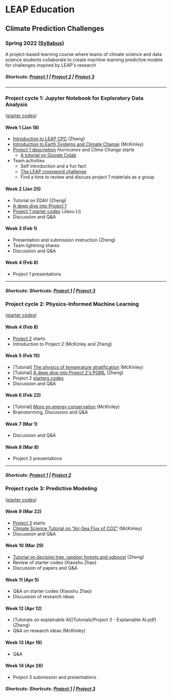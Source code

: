 # LEAP Education
## Climate Prediction Challenges
### Spring 2022 ([Syllabus](/CourseInfo/CPC-Spring2022-Syllabus.md))

A project-based learning course where teams of climate science and data science students collaborate to create machine learning predictive models for challenges inspired by LEAP's research

##### Shortcuts: [Project 1](#project-cycle-1-jupyter-notebook-for-exploratory-data-analysis) | [Project 2](#project-cycle-2-physics-informed-machine-learning) | [Project 3](#project-cycle-3-predictive-modeling)
----
### Project cycle 1: Jupyter Notebook for Exploratory Data Analysis 
([starter codes](Project-StarterCodes/Project1-EDAV))
#### Week 1 (Jan 18)
+ [Introduction to LEAP CPC](Tutorials/Lecture01-Introduction.pdf) (Zheng)
+ [Introduction to Earth Systems and Climate Change](Tutorials/Lecture01-Climate-Basics-sp2022.pdf) (McKinley)
+ [Project 1 description](Project-StarterCodes/Project1-EDAV/doc/Proj1_desc.md) *Hurricanes and Clime Change* starts
	+ [A tutorial on Google Colab](https://www.youtube.com/watch?v=inN8seMm7UI)
+ Team activities
	+ Self introduction and a fun fact
	+ [The LEAP crossword challenge](https://crosswordlabs.com/view/leap-2022-kick-off-puzzle-1)
	+ Find a time to review and discuss project 1 materials as a group

#### Week 2 (Jan 25)
+ Tutorial on EDAV (Zheng)
+ [A deep dive into Project 1](Tutorials/Lecture02-A-Deep-Dive-into-the-Hurricane-Paper.pdf)
+ [Project 1 starter codes](Project-StarterCodes/Project1-EDAV/lib/Project1-Starter.ipynb) (Jiaxu Li)
+ Discussion and Q&A

#### Week 3 (Feb 1)
+ Presentation and submission instruction (Zheng)
+ Team lightning shares
+ Discussion and Q&A

#### Week 4 (Feb 8)
+ Project 1 presentations

----
##### Shortcuts: Shortcuts: [Project 1](#project-cycle-1-jupyter-notebook-for-exploratory-data-analysis) | [Project 3](#project-cycle-3-predictive-modeling)

### Project cycle 2: Physics-Informed Machine Learning

([starter codes](Project-StarterCodes/Project2-PhysicsML))

#### Week 4 (Feb 8)
+ [Project 2](Project-StarterCodes/Project2-PhysicsML) starts.
+ Introduction to Project 2 (McKinley and Zheng)
    	
#### Week 5 (Feb 15)
+ [Tutorial] [The physics of temperature stratification](Tutorials/Lecture_lakeTemp.pdf) (McKinley)
+ [Tutorial] [A deep dive into Project 2's PGML](Tutorials/Lecture-PGML.pdf) (Zheng)
+ Project 2 [starters codes](Project-StarterCodes/Project2-PhysicsML/lib/Lake_PyTorch.ipynb)
+ Discussion and Q&A

#### Week 6 (Feb 22)
+ [Tutorial] [More on energy conservation](Tutorials/Lecture3_PGML_lakeTemp_EC.pdf) (McKinley)
+ Brainstorming, Discussion and Q&A

#### Week 7 (Mar 1)
+ Discussion and Q&A

#### Week 8 (Mar 8)
+ Project 2 presentations

----
##### Shortcuts: [Project 1](#project-cycle-1-jupyter-notebook-for-exploratory-data-analysis) | [Project 2](#project-cycle-2-physics-informed-machine-learning) 

### Project cycle 3: Predictive Modeling
([starter codes](Project-StarterCodes/Project3-PredModel))

#### Week 9 (Mar 22)
+ [Project 3](Project-StarterCodes/Project3-PredModel) starts.
+ [Climate Science Tutorial on "Air-Sea Flux of CO2"](Tutorials/Project3_Science_McKinley_22March2022.pdf) (McKinley)
+ Discussion and Q&A
 
#### Week 10 (Mar 29)
+ [Tutorial on decision tree, random forests and xgboost](Tutorials/Project3_Trees.pdf) (Zheng)
+ Review of starter codes (Xiaoshu Zhao)
+ Discussion of papers and Q&A

#### Week 11 (Apr 5)
+ Q&A on starter codes (Xiaoshu Zhao)
+ Discussion of research ideas

#### Week 12 (Apr 12)
+ [Tutorials on explainable AI](Tutorials/Project 3 - Explainable AI.pdf) (Zheng)
+ Q&A on research ideas (McKinley)

#### Week 13 (Apr 19)
+ Q&A

#### Week 14 (Apr 26)
+ Project 3 submission and presentations

##### Shortcuts: Shortcuts: [Project 1](#project-cycle-1-jupyter-notebook-for-exploratory-data-analysis) | [Project 3](#project-cycle-3-predictive-modeling)
